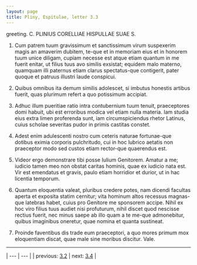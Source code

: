 ```yaml
---
layout: page
title: Pliny, Espitulae, letter 3.3
---
```


greeting. C. PLINIUS CORELLIAE HISPULLAE SUAE S.



1. Cum patrem tuum gravissimum et sanctissimum virum suspexerim magis an amaverim dubitem, te-que et in memoriam eius et in honorem tuum unice diligam, cupiam necesse est atque etiam quantum in me fuerit enitar, ut filius tuus avo similis exsistat; equidem malo materno, quamquam illi paternus etiam clarus spectatus-que contigerit, pater quoque et patruus illustri laude conspicui.



2. Quibus omnibus ita demum similis adolescet, si imbutus honestis artibus fuerit, quas plurimum refert a quo potissimum accipiat.



3. Adhuc illum pueritiae ratio intra contubernium tuum tenuit, praeceptores domi habuit, ubi est erroribus modica vel etiam nulla materia. Iam studia eius extra limen proferenda sunt, iam circumspiciendus rhetor Latinus, cuius scholae severitas pudor in primis castitas constet.



4. Adest enim adulescenti nostro cum ceteris naturae fortunae-que dotibus eximia corporis pulchritudo, cui in hoc lubrico aetatis non praeceptor modo sed custos etiam rector-que quaerendus est.



5. Videor ergo demonstrare tibi posse Iulium Genitorem. Amatur a me; iudicio tamen meo non obstat caritas hominis, quae ex iudicio nata est. Vir est emendatus et gravis, paulo etiam horridior et durior, ut in hac licentia temporum.



6. Quantum eloquentia valeat, pluribus credere potes, nam dicendi facultas aperta et exposita statim cernitur; vita hominum altos recessus magnas-que latebras habet, cuius pro Genitore me sponsorem accipe. Nihil ex hoc viro filius tuus audiet nisi profuturum, nihil discet quod nescisse rectius fuerit, nec minus saepe ab illo quam a te me-que admonebitur, quibus imaginibus oneretur, quae nomina et quanta sustineat.



7. Proinde faventibus dis trade eum praeceptori, a quo mores primum mox eloquentiam discat, quae male sine moribus discitur. Vale.



---

| --- | --- |
| previous: [3.2](../3.2/) | next: [3.4](../3.4/) |